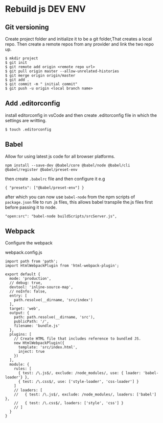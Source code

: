# Rebuild js DEV ENV

## Git versioning

Create project folder and initialize it to be a git folder,That creates a local repo.
Then create a remote repos from any provider and link the two repo up.

```
$ mkdir project
$ git init
$ git remote add origin <remote repo url>
$ git pull origin master --allow-unrelated-histories
$ git merge origin origin/master
$ git add .
$ git commit -m " initial commit"
$ git push -u origin <local branch name>

```

## Add .editorconfig

install editorconfig in vsCode and then create .editorconfig
file in which the settings are writting.

```
$ touch .editorconfig
```

## Babel

Allow for using latest js code for all browser platforms.

```
npm install --save-dev @babel/core @babel/node @babel/cli @babel/register @babel/preset-env
```

then create `.babelrc` file and then configure it e.g

```
{ "presets": ["@babel/preset-env"] }
```

after which you can now use `babel-node` from the npm scripts of `package.json` file to run .js files, this allows babel transpile the.js files first before passing it to node.

```
"open:src": "babel-node buildScripts/srcServer.js",
```

## Webpack

Configure the webpack

webpack.config.js

```
import path from 'path';
import HtmlWebpackPlugin from 'html-webpack-plugin';

export default {
  mode: 'production',
  // debug: true,
  devtool: 'inline-source-map',
  // noInfo: false,
  entry: [
    path.resolve(__dirname, 'src/index')
  ],
  target: 'web',
  output: {
    path: path.resolve(__dirname, 'src'),
    publicPath: '/',
    filename: 'bundle.js'
  },
  plugins: [
    // Create HTML file that includes reference to bundled JS.
    new HtmlWebpackPlugin({
      template: 'src/index.html',
      inject: true
    })
  ],
  module: {
    rules: [
      { test: /\.js$/, exclude: /node_modules/, use: { loader: 'babel-loader'} },
      { test: /\.css$/, use: ['style-loader', 'css-loader'] }
    ]
    // loaders: [
    //   { test: /\.js$/, exclude: /node_modules/, loaders: ['babel'] },
    //   { test: /\.css$/, loaders: ['style', 'css'] }
    // ]
  }
}

```
